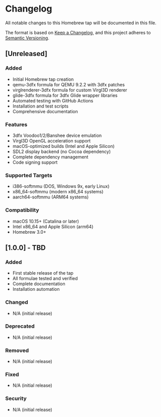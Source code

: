 # Changelog

All notable changes to this Homebrew tap will be documented in this file.

The format is based on [Keep a Changelog](https://keepachangelog.com/en/1.0.0/),
and this project adheres to [Semantic Versioning](https://semver.org/spec/v2.0.0.html).

## [Unreleased]

### Added
- Initial Homebrew tap creation
- qemu-3dfx formula for QEMU 9.2.2 with 3dfx patches
- virglrenderer-3dfx formula for custom Virgl3D renderer
- glide-3dfx formula for 3dfx Glide wrapper libraries
- Automated testing with GitHub Actions
- Installation and test scripts
- Comprehensive documentation

### Features
- 3dfx Voodoo1/2/Banshee device emulation
- Virgl3D OpenGL acceleration support
- macOS-optimized builds (Intel and Apple Silicon)
- SDL2 display backend (no Cocoa dependency)
- Complete dependency management
- Code signing support

### Supported Targets
- i386-softmmu (DOS, Windows 9x, early Linux)
- x86_64-softmmu (modern x86_64 systems)  
- aarch64-softmmu (ARM64 systems)

### Compatibility
- macOS 10.15+ (Catalina or later)
- Intel x86_64 and Apple Silicon (arm64)
- Homebrew 3.0+

## [1.0.0] - TBD

### Added
- First stable release of the tap
- All formulae tested and verified
- Complete documentation
- Installation automation

### Changed
- N/A (initial release)

### Deprecated
- N/A (initial release)

### Removed
- N/A (initial release)

### Fixed
- N/A (initial release)

### Security
- N/A (initial release)
